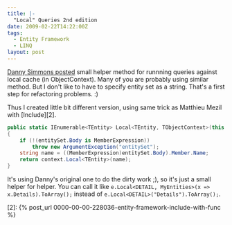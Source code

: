 ```yaml
---
title: |-
  "Local" Queries 2nd edition
date: 2009-02-22T14:22:00Z
tags:
  - Entity Framework
  - LINQ
layout: post
---
```

[Danny Simmons posted][1] small helper method for runnning queries against local cache (in ObjectContext). Many of you are probably using similar method. But I don't like to have to specify entity set as a string. That's a first step for refactoring problems. :)

Thus I created little bit different version, using same trick as Matthieu Mezil with [Include][2].

```csharp
public static IEnumerable<TEntity> Local<TEntity, TObjectContext>(this ObjectContext context, Expression<Func<TObjectContext, ObjectQuery<TEntity>>> entitySet) where TEntity : class
{
    if (!(entitySet.Body is MemberExpression))
        throw new ArgumentException("entitySet");
    string name = ((MemberExpression)entitySet.Body).Member.Name;
    return context.Local<TEntity>(name);
}
```

It's using Danny's original one to do the dirty work ;), so it's just a small helper for helper. You can call it like `e.Local<DETAIL, MyEntities>(x => x.Details).ToArray();` instead of `e.Local<DETAIL>("Details").ToArray();`.

[1]: http://blogs.msdn.com/dsimmons/archive/2009/02/21/local-queries.aspx
[2]: {% post_url 0000-00-00-228036-entity-framework-include-with-func %}
